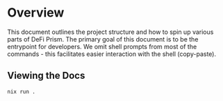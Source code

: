 Overview
========
This document outlines the project structure and how to spin up various parts
of DeFi Prism. The primary goal of this document is to be the entrypoint for
developers. We omit shell prompts from most of the commands - this facilitates
easier interaction with the shell (copy-paste).

## Viewing the Docs
```bash
nix run .
```
